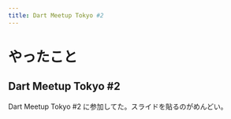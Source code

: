 ```yaml
---
title: Dart Meetup Tokyo #2
---
```


# やったこと

## Dart Meetup Tokyo #2

Dart Meetup Tokyo #2 に参加してた。スライドを貼るのがめんどい。